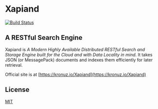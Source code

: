 # Xapiand

[![Build Status][travis-image]][travis-url]


## A RESTful Search Engine

Xapiand is *A Modern Highly Available Distributed RESTful Search and Storage
Engine built for the Cloud and with Data Locality in mind*. It takes JSON
(or MessagePack) documents and indexes them efficiently for later retrieval.

Official site is at [https://kronuz.io/Xapiand](https://kronuz.io/Xapiand)


## License

[MIT](LICENSE)

[travis-image]: https://travis-ci.org/Kronuz/Xapiand.svg
[travis-url]: https://travis-ci.org/Kronuz/Xapiand
